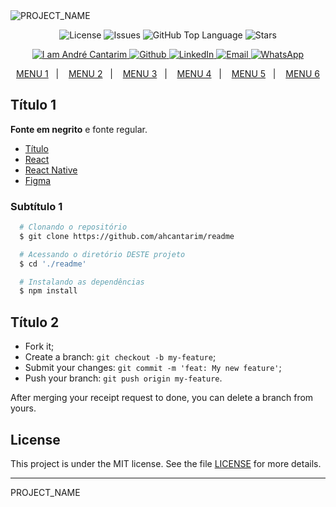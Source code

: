 <img alt="PROJECT_NAME" src= "IMAGEM?raw=true" />

<p align="center">
  <a href="LICENSE" style="text-decoration: none">
    <img alt="License" src="https://img.shields.io/github/license/ahcantarim/readme" />
  </a>
  <a href="https://github.com/ahcantarim/readme/issues" style="text-decoration: none">
    <img alt="Issues" src="https://img.shields.io/github/issues/ahcantarim/readme" />
  </a>
  <a href="#" style="text-decoration: none">
    <img alt="GitHub Top Language" src="https://img.shields.io/github/languages/top/ahcantarim/readme" />
  </a>
  <a href="https://github.com/ahcantarim/readme/stargazers" style="text-decoration: none" >
    <img alt="Stars" src="https://img.shields.io/github/stars/ahcantarim/readme?style=social" />
  </a>
</p>

<p align="center">
  <a href="https://github.com/ahcantarim" target="_blank">
    <img alt="I am André Cantarim" src="https://img.shields.io/badge/I%20am-Andr%C3%A9_Cantarim-informational">
  </a>
  <a href="https://github.com/ahcantarim" target="_blank" >
    <img alt="Github" src="https://img.shields.io/badge/Github--%23F8952D?style=social&logo=github">
  </a>
  <a href="https://www.linkedin.com/in/ahcantarim/" target="_blank" >
    <img alt="LinkedIn" src="https://img.shields.io/badge/Linkedin--%23F8952D?style=social&logo=linkedin">
  </a>
  <a href="mailto:andre.cantarim@gmail.com" target="_blank" >
    <img alt="Email" src="https://img.shields.io/badge/Email--%23F8952D?style=social&logo=gmail">
  </a>
  <a href="https://api.whatsapp.com/send?phone=5511996834418" target="_blank" >
    <img alt="WhatsApp" src="https://img.shields.io/badge/Whatsapp--%23F8952D?style=social&logo=whatsapp">
  </a>
</p>

<p align="center">
 <a href="#-menu1">MENU 1</a>&nbsp;&nbsp;&nbsp;|&nbsp;&nbsp;&nbsp;
 <a href="#-menu2">MENU 2</a>&nbsp;&nbsp;&nbsp;|&nbsp;&nbsp;&nbsp;
 <a href="#-menu3">MENU 3</a>&nbsp;&nbsp;&nbsp;|&nbsp;&nbsp;&nbsp;
 <a href="#-menu4">MENU 4</a>&nbsp;&nbsp;&nbsp;|&nbsp;&nbsp;&nbsp;
 <a href="#-menu5">MENU 5</a>&nbsp;&nbsp;&nbsp;|&nbsp;&nbsp;&nbsp;
 <a href="#-menu6">MENU 6</a>
</p>

## Título 1
**Fonte em negrito** e fonte regular.

- [Título](link)
- [React](https://github.com/facebook/react)
- [React Native](https://github.com/facebook/react-native)
- [Figma](<https://www.figma.com/file/9TlOcj6l7D05fZhU12xWT3/Ecoleta-(Booster)>)

### Subtítulo 1
```bash
  # Clonando o repositório
  $ git clone https://github.com/ahcantarim/readme

  # Acessando o diretório DESTE projeto
  $ cd './readme'

  # Instalando as dependências
  $ npm install
```

## Título 2
- Fork it;
- Create a branch: `git checkout -b my-feature`;
- Submit your changes: `git commit -m 'feat: My new feature'`;
- Push your branch: `git push origin my-feature`.

After merging your receipt request to done, you can delete a branch from yours.

## License
This project is under the MIT license. See the file [LICENSE](LICENSE) for more details.

---

PROJECT_NAME
